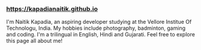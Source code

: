 ### https://kapadianaitik.github.io
I'm Naitik Kapadia, an aspiring  developer studying at the Vellore Institue Of Technologu, India. My hobbies include photography, badminton, gaming and coding. I'm a trilingual in English, Hindi and Gujarati. Feel free to explore this page all about me!
